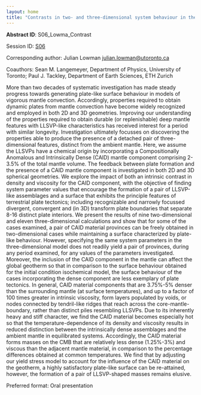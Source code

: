 ```yaml
---
layout: home
title: "Contrasts in two- and three-dimensional system behaviour in the modelling of compositionally originating LLSVPs and a mantle featuring dynamically obtained plates"
---
```



**Abstract ID**: S06_Lowma_Contrast

Session ID: [S06](.)

Corresponding author: Julian Lowman <a href="mailto:julian.lowman@utoronto.ca">julian.lowman@utoronto.ca</a>

Coauthors: Sean M. Langemeyer, Department of Physics, University of Toronto; Paul J. Tackley, Department of Earth Sciences, ETH Zurich 

More than two decades of systematic investigation has made steady progress towards generating plate-like surface behaviour in models of vigorous mantle convection. Accordingly, properties required to obtain dynamic plates from mantle convection have become widely recognized and employed in both 2D and 3D geometries. Improving our understanding of the properties required to obtain durable (or replenishable) deep mantle features with LLSVP-like characteristics has received interest for a period with similar longevity. Investigation ultimately focusses on discovering the properties able to produce the presence of a detached pair of three-dimensional features, distinct from the ambient mantle. Here, we assume the LLSVPs have a chemical origin by incorporating a Compositionally Anomalous and Intrinsically Dense (CAID) mantle component comprising 2-3.5\% of the total mantle volume. The feedback between plate formation and the presence of a CAID mantle component is investigated in both 2D and 3D spherical geometries. We explore the impact of both an intrinsic contrast in density and viscosity for the CAID component, with the objective of finding system parameter values that encourage the formation of a pair of LLSVP-like assemblages and a surface that exhibits the principle features of terrestrial plate tectonics; including recognizable and narrowly focussed divergent, convergent and (in 3D) transform plate boundaries that separate 8-16 distinct plate interiors. We present the results of nine two-dimensional and eleven three-dimensional calculations and show that for some of the cases examined, a pair of CAID material provinces can be freely obtained in two-dimensional cases while maintaining a surface characterized by plate-like behaviour. However, specifying the same system parameters in the three-dimensional model does not readily yield a pair of provinces, during any period examined, for any values of the parameters investigated. Moreover, the inclusion of the CAID component in the mantle can affect the global geotherm so that in comparison to the surface behaviour obtained for the initial condition isochemical model, the surface behaviour of the cases incorporating the dense component are less exemplary of plate tectonics. In general, CAID material components that are 3.75\%-5\% denser than the surrounding mantle (at surface temperatures), and up to a factor of 100 times greater in intrinsic viscosity, form layers populated by voids, or nodes connected by tendril-like ridges that reach across the core-mantle-boundary, rather than distinct piles resembling LLSVPs. Due to its inherently heavy and stiff character, we find the CAID material becomes especially hot so that the temperature-dependence of its density and viscosity results in reduced distinction between the intrinsically dense assemblages and the ambient mantle in equilibrated systems. Accordingly, the CAID material forms masses on the CMB that are relatively less dense (1.25\%-3\%) and viscous than the adjacent mantle material, in comparison to the percentage differences obtained at common temperatures. We find that by adjusting our yield stress model to account for the influence of the CAID material on the geotherm, a highly satisfactory plate-like surface can be re-attained, however, the formation of a pair of LLSVP-shaped masses remains elusive.

Preferred format: Oral presentation
